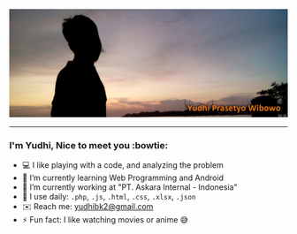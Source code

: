 <img src="yudhipw.jpg"/>
<hr></hr>

### I'm Yudhi, Nice to meet you :bowtie:

- :computer: I like playing with a code, and analyzing the problem
- :book: I’m currently learning Web Programming and Android
- :construction_worker: I’m currently working at "PT. Askara Internal - Indonesia"
- :wrench: I use daily: `.php`, `.js`, `.html`, `.css`, `.xlsx`, `.json`
- :envelope: Reach me: [yudhibk2@gmail.com](mailto:yudhibk2@gmail.com)
- :zap: Fun fact: I like watching movies or anime :sweat_smile: